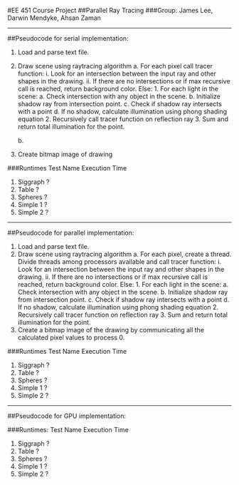 #EE 451 Course Project
##Parallel Ray Tracing
###Group: James Lee, Darwin Mendyke, Ahsan Zaman

---

##Pseudocode for serial implementation:
1.	Load and parse text file. 
2.	Draw scene using raytracing algorithm 
	a. For each pixel call tracer function:
		i.	Look for an intersection between the input ray and other shapes in the drawing.
		ii.	If there are no intersections or if max recursive call is reached, return background color. Else:
			1.	For each light in the scene:
				a.	Check intersection with any object in the scene.
				b.	Initialize shadow ray from intersection point.
				c.	Check if shadow ray intersects with a point
				d.	If no shadow, calculate illumination using phong shading equation
			2.	Recursively call tracer function on reflection ray
			3.	Sum and return total illumination for the point.

	b.	
3.	Create bitmap image of drawing 

###Runtimes
	Test Name		Execution Time
1.	Siggraph		?
2.	Table			?
3.	Spheres			?
4. 	Simple 1		?
5.	Simple 2		?

---

##Pseudocode for parallel implementation:
1.	Load and parse text file. 
2.	Draw scene using raytracing algorithm 
	a. For each pixel, create a thread. Divide threads among processors available and call tracer function:
		i.	Look for an intersection between the input ray and other shapes in the drawing.
		ii.	If there are no intersections or if max recursive call is reached, return background color. Else:
			1.	For each light in the scene:
				a.	Check intersection with any object in the scene.
				b.	Initialize shadow ray from intersection point.
				c.	Check if shadow ray intersects with a point
				d.	If no shadow, calculate illumination using phong shading equation
			2.	Recursively call tracer function on reflection ray
			3.	Sum and return total illumination for the point.
3. Create a bitmap image of the drawing by communicating all the calculated pixel values to process 0.

###Runtimes
	Test Name		Execution Time
1.	Siggraph		?
2.	Table			?
3.	Spheres			?
4. 	Simple 1		?
5.	Simple 2		?

---

##Pseudocode for GPU implementation:


###Runtimes:
	Test Name		Execution Time
1.	Siggraph		?
2.	Table			?
3.	Spheres			?
4. 	Simple 1		?
5.	Simple 2		?

